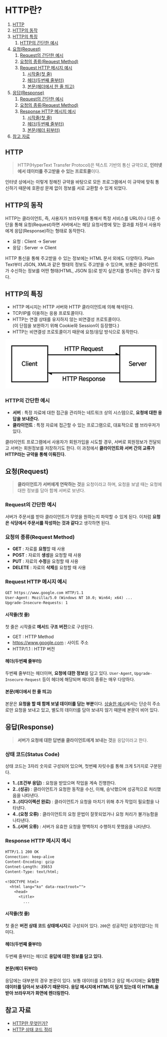 # HTTP란?

1. [HTTP](#http)
2. [HTTP의 동작](#http의-동작)
3. [HTTP의 특징](#http의-특징)
   1. [HTTP의 간단한 예시](#http의-간단한-예시)
4. [요청(Request)](#요청request)
   1. [Request의 간단한 예시](#request의-간단한-예시)
   2. [요청의 종류(Request Method)](#요청의-종류request-method)
   3. [Request HTTP 메시지 예시](#request-http-메시지-예시)
      1. [시작줄(첫 줄)](#시작줄첫-줄)
      2. [헤더(두번째 줄부터)](#헤더두번째-줄부터)
      3. [본문(헤더에서 한 줄 띄고)](#본문헤더에서-한-줄-띄고)
5. [응답(Response)](#응답response)
   1. [Request의 간단한 예시](#request의-간단한-예시)
   2. [요청의 종류(Request Method)](#요청의-종류request-method)
   3. [Response HTTP 메시지 예시](#response-http-메시지-예시)
      1. [시작줄(첫 줄)](#e시작줄첫-줄-1)
      2. [헤더(두번째 줄부터)](#헤더두번째-줄부터-1)
      3. [본문(헤더 뒤부터)](#본문헤더-뒤부터)
6. [참고 자료](#참고-자료)

## HTTP

> HTTP(HyperText Transfer Protocol)은 텍스트 기반의 통신 규약으로, **인터넷에서 데이터를 주고받을 수 있는 프로토콜**이다.

인터넷 상에서는 이렇게 정해진 규약을 바탕으로 모든 프로그램에서 이 규약에 맞춰 통신하기 때문에 호환성 문제 없이 정보를 서로 교환할 수 있게 되었다.

## HTTP의 동작

HTTP는 클라이언트, 즉, 사용자가 브라우저를 통해서 특정 서비스를 URL이나 다른 수단을 통해 요청(Request)하면 서버에서는 해당 요청사항에 맞는 결과를 차장서 사용자에게 응답(Response)하는 형태로 동작한다.

- 요청 : Client → Server
- 응답 : Server → Client

HTTP 통신을 통해 주고받을 수 있는 정보에는 HTML 문서 외에도 다양하다. Plain Text부터 JSON, XML과 같은 형태의 정보도 주고받을 수 있으며, 보통은 클라이언트가 수신하는 정보를 어떤 형태(HTML, JSON 등)로 받지 싶은지를 명시하는 경우가 많다.

## HTTP의 특징

- HTTP 메시지는 HTTP 서버와 HTTP 클라이언트에 의해 해석된다.
- TCP/IP를 이용하는 응용 프로토콜이다.
- HTTP는 연결 상태를 유지하지 않는 비연결성 프로토콜이다.  
  (이 단점을 보완하기 위해 Cookie와 Session이 등장했다.)
- HTTP는 비연결성 프로토콜이기 때문에 요청/응답 방식으로 동작한다.

![HTTP-01](./images/HTTP-01.png)

### HTTP의 간단한 예시

- **서버** : 특정 자료에 대한 접근을 관리하는 네트워크 상의 시스템으로, **요청에 대한 응답을 보내준다.**
- **클라이언트** : 특정 자료에 접근할 수 있는 프로그램으로, 대표적으로 웹 브라우저가 있다.

클라이언트 프로그램에서 사용자가 회원가입을 시도할 경우, 서버로 회원정보가 전달되고 서버는 회원정보를 저장하기도 한다. 이 과정에서 **클라이언트와 서버 간의 교류가 HTTP라는 규약을 통해 이뤄진다.**

## 요청(Request)

> **클라이언트가 서버에게 연락하는 것**을 요청이라고 하며, 요청을 보낼 때는 요청에 대한 정보를 담아 함께 서버로 보낸다.

### Request의 간단한 예시

서버가 주문서를 받아 클라이언트가 무엇을 원하는지 파악할 수 있게 된다. 이처럼 **요청은 식당에서 주문서를 작성하는 것과 같다**고 생각하면 된다.

### 요청의 종류(Request Method)

- **GET** : 자료를 **요청**할 때 사용
- **POST** : 자료의 **생성**을 요청할 때 사용
- **PUT** : 자료의 **수정**을 요청할 때 사용
- **DELETE** : 자료의 **삭제**를 요청할 때 사용

### Request HTTP 메시지 예시

```http
GET https://www.google.com HTTP/1.1
User-Agent: Mozilla/5.0 (Windows NT 10.0; Win64; x64) ...
Upgrade-Insecure-Requests: 1
```

#### 시작줄(첫 줄)

첫 줄은 시작줄로 **메서드 구조 버전**으로 구성된다.

- GET : HTTP Method
- https://www.google.com : 사이트 주소
- HTTP/1.1 : HTTP 버전

#### 헤더(두번째 줄부터)

두번째 줄부터는 헤더이며, **요청에 대한 정보**를 담고 있다. `User-Agent`, `Upgrade-Insecure-Request` 등이 헤더에 해당되며 헤더의 종류는 매우 다양하다.

#### 본문(헤더에서 한 줄 띄고)

본문은 **요청을 할 때 함께 보낼 데이터를 담는 부분**이다. [상술한 예시](#request-http-메시지-예시)에서는 단순히 주소로만 요청을 보내고 있고, 별도의 데이터를 담아 보내지 않기 때문에 본문이 비어 있다.

## 응답(Response)

> **서버가 요청에 대한 답변을 클라이언트에게 보내는 것**을 응답이라고 한다.

### 상태 코드(Status Code)

상태 코드는 3자리 숫자로 구성되어 있으며, 첫번째 자릿수를 통해 크게 5가지로 구분된다.

- **1..(조건부 응답)** : 요청을 받았으며 작업을 계속 진행한다.
- **2..(성공)** : 클라이언트가 요청한 동작을 수신, 이해, 승낙했으며 성공적으로 처리했음을 나타낸다.
- **3..(리다이렉션 완료)** : 클라이언트가 요청을 마치기 위해 추가 작업이 필요함을 나타낸다.
- **4..(요청 오류)** : 클라이언트의 요청 문법이 잘못되었거나 요청 처리가 불가능함을 나타낸다.
- **5..(서버 오류)** : 서버가 유효한 요청을 명백하지 수행하지 못했음을 나타낸다.

### Response HTTP 메시지 예시

```http
HTTP/1.1 200 OK
Connection: keep-alive
Content-Encoding: gzip
Contnet-Length: 35653
Content-Type: text/html;

<!DOCTYPE html>
  <html lang="ko" data-reactroot="">
    <head>
      <title>
        ...
```

#### 시작줄(첫 줄)

첫 줄은 **버전 상태 코드 상태메시지**로 구성되어 있다. `200`은 성공적인 요청이었다는 의미다.

#### 헤더(두번째 줄부터)

두번째 줄부터는 헤더로 **응답에 대한 정보를 담고 있다.**

#### 본문(헤더 뒤부터)

응답에는 대부분의 경우 본문이 있다. 보통 데이터를 요청하고 응답 메시지에는 **요청한 데이터를 담아서 보내주기 때문이다. 응답 메시지에 HTML이 담겨 있는데 이 HTML을 받아 브라우저가 화면에 렌더링한다.**

## 참고 자료

- [HTTP란 무엇인가?](https://velog.io/@surim014/HTTP%EB%9E%80-%EB%AC%B4%EC%97%87%EC%9D%B8%EA%B0%80)
- [HTTP 상태 코드 정리](https://brunch.co.kr/@leedongins/65)
